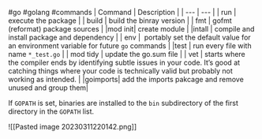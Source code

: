 #go #golang #commands 
| Command | Description |
| --- | --- |
| run | execute the package |
| build | build the binray version |
| fmt | gofmt (reformat) package sources |
|mod init| create module |
|intall | compile and install package and dependency |
| env |  portably set the default value for an environment variable for future `go` commands |
|test | run every file with name `*_test.go` |
| mod tidy | update the go.sum file |
| vet | starts where the compiler ends by identifying subtle issues in your code. It’s good at catching things where your code is technically valid but probably not working as intended. |
|goimports| add the imports pakcage and remove unused and group them|

If `GOPATH` is set, binaries are installed to the `bin` subdirectory of the first directory in the `GOPATH` list.

![[Pasted image 20230311220142.png]]